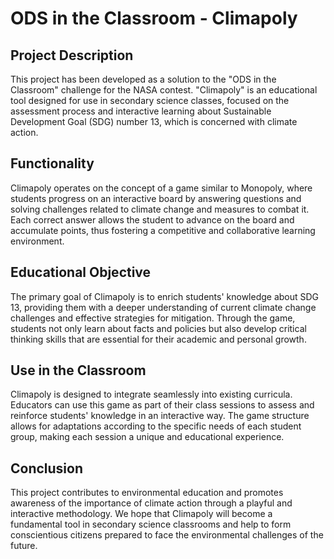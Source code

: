 # ODS in the Classroom - Climapoly

## Project Description

This project has been developed as a solution to the "ODS in the Classroom" challenge for the NASA contest. "Climapoly" is an educational tool designed for use in secondary science classes, focused on the assessment process and interactive learning about Sustainable Development Goal (SDG) number 13, which is concerned with climate action.

## Functionality

Climapoly operates on the concept of a game similar to Monopoly, where students progress on an interactive board by answering questions and solving challenges related to climate change and measures to combat it. Each correct answer allows the student to advance on the board and accumulate points, thus fostering a competitive and collaborative learning environment.

## Educational Objective

The primary goal of Climapoly is to enrich students' knowledge about SDG 13, providing them with a deeper understanding of current climate change challenges and effective strategies for mitigation. Through the game, students not only learn about facts and policies but also develop critical thinking skills that are essential for their academic and personal growth.

## Use in the Classroom

Climapoly is designed to integrate seamlessly into existing curricula. Educators can use this game as part of their class sessions to assess and reinforce students' knowledge in an interactive way. The game structure allows for adaptations according to the specific needs of each student group, making each session a unique and educational experience.

## Conclusion

This project contributes to environmental education and promotes awareness of the importance of climate action through a playful and interactive methodology. We hope that Climapoly will become a fundamental tool in secondary science classrooms and help to form conscientious citizens prepared to face the environmental challenges of the future.
